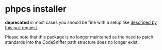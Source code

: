 phpcs installer
===============

**deprecated** in most cases you should be fine with a setup like [descriped by this pull request](https://github.com/WordPress-Coding-Standards/WordPress-Coding-Standards/pull/195/files).

Please note that this package is no longer maintened as the need to patch standards into the CodeSniffer path structure does no longer exist.
